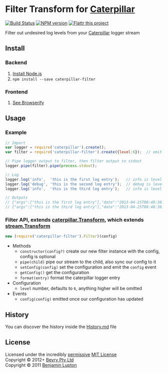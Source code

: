 # Filter Transform for [Caterpillar](https://github.com/bevry/caterpillar)

[![Build Status](https://secure.travis-ci.org/bevry/caterpillar-filter.png?branch=master)](http://travis-ci.org/bevry/caterpillar-filter)
[![NPM version](https://badge.fury.io/js/caterpillar-filter.png)](https://npmjs.org/package/caterpillar-filter)
[![Flattr this project](https://raw.github.com/balupton/flattr-buttons/master/badge-89x18.gif)](http://flattr.com/thing/344188/balupton-on-Flattr)

Filter out undesired log levels from your [Caterpillar](https://github.com/bevry/caterpillar) logger stream



## Install

### Backend

1. [Install Node.js](http://bevry.me/node/install)
2. `npm install --save caterpillar-filter`

### Frontend

1. [See Browserify](http://browserify.org/)



## Usage

### Example

``` javascript
// Import
var logger = require('caterpillar').create();
var filter = require('caterpillar-filter').create({level:6});  // omit log level entries above 6

// Pipe logger output to filter, then filter output to stdout
logger.pipe(filter).pipe(process.stdout);

// Log
logger.log('info',  'this is the first log entry');   // info is level 6
logger.log('debug', 'this is the second log entry');  // debug is level 7, this will be omitted by our filter
logger.log('info',  'this is the third log entry');   // info is level 6

// Outputs
// {"args":["this is the first log entry"],"date":"2013-04-25T08:48:38.941Z","levelCode":6,"levelName":"info","line":"9","method":"Object.<anonymous>","file":"/Users/balupton/Projects/caterpillar-filter/example.js"}
// {"args":["this is the third log entry"],"date":"2013-04-25T08:48:38.948Z","levelCode":6,"levelName":"info","line":"11","method":"Object.<anonymous>","file":"/Users/balupton/Projects/caterpillar-filter/example.js"}
```

### Filter API, extends [caterpillar.Transform](https://github.com/bevry/caterpillar), which extends [stream.Transform](http://nodejs.org/api/stream.html#stream_class_stream_transform)

``` javascript
new (require('caterpillar-filter').Filter)(config)
```

- Methods
	- `constructor(config?)` create our new filter instance with the config, config is optional
	- `pipe(child)` pipe our stream to the child, also sync our config to it
	- `setConfig(config)` set the configuration and emit the `config` event
	- `getConfig()` get the configuration
	- `format(entry)` format the caterpillar logger entry
- Configuration
	- `level` number, defaults to `6`, anything higher will be omitted
- Events
	- `config(config)` emitted once our configuration has updated



## History
You can discover the history inside the [History.md](https://github.com/bevry/caterpillar-filter/blob/master/History.md#files) file



## License
Licensed under the incredibly [permissive](http://en.wikipedia.org/wiki/Permissive_free_software_licence) [MIT License](http://creativecommons.org/licenses/MIT/)
<br/>Copyright &copy; 2012+ [Bevry Pty Ltd](http://bevry.me)
<br/>Copyright &copy; 2011 [Benjamin Lupton](http://balupton.com)
